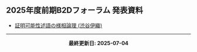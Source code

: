 ## 2025年度前期B2Dフォーラム 発表資料

- [証明可能性述語の様相論理 (渋谷伊織)](./B2DForum_2025-7_SHIBUYA.pdf)
---

<p align="center"><strong>最終更新日: 2025-07-04</strong></p>
